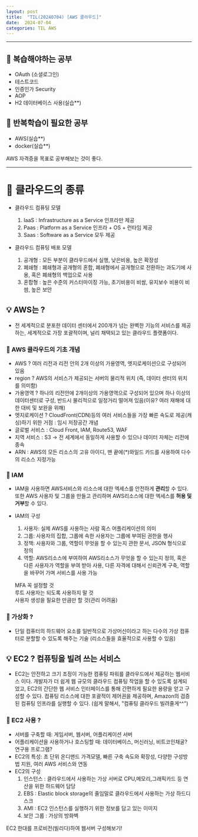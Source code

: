 ```yaml
---
layout: post
title:  "TIL(20240704) [AWS 클라우드]"
date:  2024-07-04
categories: TIL AWS
---
```


----------------------------------------------------------------------------


## 📕 복습해야하는 공부

- OAuth (소셜로그인)
- 테스트코드
- 인증인가 Security
- AOP
- H2 데이터베이스 사용(실습**)

## 📖 반복학습이 필요한 공부
- AWS(실습**)
- docker(실습**)

AWS 자격증을 목표로 공부해보는 것이 좋다.

--------------------------------------------------------------


# 📌 클라우드의 종류

- 클라우드 컴퓨팅 모델<br>
    1) IaaS : Infrastructure as a Service 인프라만 제공
    2) Paas : Platform as a Service 인프라 + OS + 런타임 제공
    3) Saas : Software as a Service 모두 제공

- 클라우드 컴퓨팅 배포 모델<br>
    1) 공개형 : 모든 부분이 클라우드에서 실행, 낮은비용, 높은 확장성
    2) 폐쇄형 : 폐쇄형과 공개형의 혼합, 폐쇄형에서 공개형으로 전환하는 과도기에 사용, 혹은 폐쇄형의 백업으로 사용
    3) 혼합형 : 높은 수준의 커스터마이징 가능, 초기비용이 비쌈, 유지보수 비용이 비쌈, 높은 보안

## 💡 AWS는 ? 
- 전 세계적으로 분포한 데이터 센터에서 200개가 넘는 완벽한 기능의 서비스를 제공하는, 세계적으로 가장 포괄적이며, 널리 채택되고 있는 클라우드 플랫폼이다.

### 🚩 AWS 클라우드의 기초 개념
- AWS ? 여러 리전과 리전 안의 2개 이상의 가용영역, 엣지로케이션으로 구성되어 있음
- region ? AWS의 서비스가 제공되는 서버의 물리적 위치 (즉, 데이터 센터의 위치를 의미함)
- 가용영역 ? 하나의 리전안에 2개이상의 가용영역으로 구성되어 있으며 하나 이상의 데이터센터로 구성, 반드시 물리적으로 일정거리 떨어져 있음(이유? 여러 재해에 대한 대비 및 보완을 위해)
- 엣지로케이션 ? CloudFront(CDN)등의 여러 서비스들을 가장 빠른 속도로 제공(캐싱)하기 위한 거점 : 임시 저장공간 개념
- 글로벌 서비스 : Cloud Front, IAM, Route53, WAF
- 지역 서비스 : S3 -> 전 세계에서 동일하게 사용할 수 있으나 데이터 자체는 리전에 종속
- ARN : AWS의 모든 리소스의 고유 아이디, 맨 끝에(*)와일드 카드를 사용하여 다수의 리소스 지정가능

### 🚩 IAM 
- IAM을 사용하면 AWS서비스와 리소스에 대한 엑세스를 안전하게 **관리**할 수 있다. 또한 AWS 사용자 및 그룹을 만들고 관리하며 AWS리소스에 대한 엑세스를 **허용 및 거부**할 수 있다.
- IAM의 구성<br>
    1) 사용자: 실제 AWS를 사용하는 사람 혹스 어플리케이션의 의미
    2) 그룹: 사용자의 집합, 그룹에 속한 사용자는 그룹에 부여된 권한을 행사
    3) 정책: 사용자와 그룹, 역할이 무엇을 할 수 있는지 관한 문서, JSON 형식으로 정의
    4) 역할: AWS리소스에 부여하여 AWS리소스가 무엇을 할 수 있는지 정의, 혹은 다른 사용자가 역할을 부여 받아 사용, 다른 자격에 대해서 신뢰관계 구축, 역할을 바꾸어 가며 서비스를 사용 가능

    MFA 꼭 설정할 것<br>
    루트 사용자는 되도록 사용하지 말 것<br>
    사용자 생성을 필요한 만큼만 할 것(관리 어려움)<br>

### 🚩 가상화 ?
- 단일 컴퓨터의 하드웨어 요소를 일반적으로 가상머신이라고 하는 다수의 가상 컴퓨터로 분할할 수 있도록 해주는 기술
(리소스들을 효율적으로 사용할 수 있음)

## 💡 EC2 ? 컴퓨팅을 빌려 쓰는 서비스
- EC2는 안전하고 크기 조정이 가능한 컴퓨팅 파워를 클라우드에서 제공하는 웹서비스 이다. 개발자가 더 쉽게 웹 규모의 클라우드 컴퓨팅 작업을 할 수 있도록 설계되었고, EC2의 간단한 웹 서비스 인터페이스를 통해 간편하게 필요한 용량을 얻고 구성할 수 있다. 컴퓨팅 리소스에 대한 포괄적이 제어권을 제공하며, Amazon의 검증된 컴퓨팅 인프라를 실행할 수 있다.
(쉽게 말해서, "컴퓨팅 클라우드 빌려줄게^^")

### 🚩 EC2 사용 ?
- 서버를 구축할 때: 게임서버, 웹서버, 어플리케이션 서버<br>
- 어플리케이션을 사용하거나 호스팅할 때: 데이터베이스, 머신러닝, 비트코인채굴? 연구용 프로그램?
- EC2의 특성: 초 단위 온디맨드 가격모델, 빠른 구축 속도와 확장성, 다양한 구성방법 지원, 여러 AWS 서비스와 연동
- EC2의 구성<br>
    1) 인스턴스 : 클라우드에서 사용하는 가상 서버로 CPU,메모리,그래픽카드 등 연산을 위한 하드웨어 담당
    2) EBS : Elastic block storage의 줄임말로 클라우드에서 사용하는 가상 하드디스크
    3) AMI : EC2 인스턴스를 실행하기 위한 정보를 담고 있는 이미지
    4) 보안 그룹 : 가상의 방화벽

EC2 한대를 프로비전(빌리다)하여 웹서버 구성해보기!




